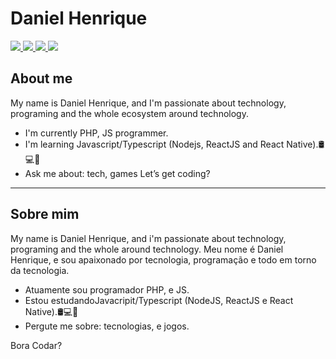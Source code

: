# Daniel Henrique

<a href="https://www.linkedin.com/in/danielhsantos">
 <img src="https://img.shields.io/badge/Linkedin-blue?style=flat-square&logo=Linkedin" />
</a>

<a href="https://twitter.com/danielhsantos">
 <img src="https://img.shields.io/badge/Twitter-gray?style=flat-square&logo=twitter" />
</a>

<a href="https://www.instagram.com/danielhsantos">
 <img src="https://img.shields.io/badge/Instagram-red?style=flat-square&logo=instagram&logoColor=white" />
</a>

<a href="mailto:medanielsantos@gmail.com">
 <img src="https://img.shields.io/badge/-Email-c14438?style=flat-square&logo=Gmail&logoColor=white" />
</a>

## About me 

My name is Daniel Henrique, and I'm passionate about technology, programing and the whole ecosystem around technology.
- I'm currently PHP, JS programmer. 
- I'm learning Javascript/Typescript (Nodejs, ReactJS and React Native).🛢💻📱
- Ask me about: tech, games
Let’s get coding?

----------------

## Sobre mim 

My name is Daniel Henrique, and i'm passionate about technology, programing and the whole around technology.
Meu nome é Daniel Henrique, e sou apaixonado por tecnologia, programação e todo em torno da tecnologia.
- Atuamente sou programador PHP, e JS.
- Estou estudandoJavacripit/Typescript (NodeJS, ReactJS e React Native).🛢💻📱
- Pergute me sobre: tecnologias, e jogos.

Bora Codar?
